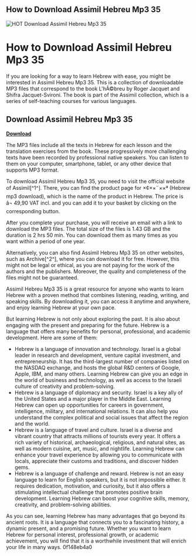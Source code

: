 ## How to Download Assimil Hebreu Mp3 35

 
![_HOT_ Download Assimil Hebreu Mp3 35](https://encrypted-tbn1.gstatic.com/images?q=tbn:ANd9GcTm_h5eSHpMfsCZ26iPlcc1a2ztjZbjFT9fBujHi6eXVc7KGrhMpZp_EHw)

 
# How to Download Assimil Hebreu Mp3 35
 
If you are looking for a way to learn Hebrew with ease, you might be interested in Assimil Hebreu Mp3 35. This is a collection of downloadable MP3 files that correspond to the book L'hÃ©breu by Roger Jacquet and Shifra Jacquet-Svironi. The book is part of the Assimil collection, which is a series of self-teaching courses for various languages.
 
## Download Assimil Hebreu Mp3 35


[**Download**](https://www.google.com/url?q=https%3A%2F%2Fssurll.com%2F2tKBdY&sa=D&sntz=1&usg=AOvVaw2OH1mHd5wMrUy78WFBr3g5)

 
The MP3 files include all the texts in Hebrew for each lesson and the translation exercises from the book. These progressively more challenging texts have been recorded by professional native speakers. You can listen to them on your computer, smartphone, tablet, or any other device that supports MP3 format.
 
To download Assimil Hebreu Mp3 35, you need to visit the official website of Assimil[^1^]. There, you can find the product page for ×¢××¨××ª (Hebrew mp3 download), which is the name of the product in Hebrew. The price is â¬ 49,90 VAT incl. and you can add it to your basket by clicking on the corresponding button.
 
After you complete your purchase, you will receive an email with a link to download the MP3 files. The total size of the files is 1.43 GB and the duration is 2 hrs 50 min. You can download them as many times as you want within a period of one year.
 
Alternatively, you can also find Assimil Hebreu Mp3 35 on other websites, such as Archive[^2^], where you can download it for free. However, this might not be legal or ethical, as you are not paying for the work of the authors and the publishers. Moreover, the quality and completeness of the files might not be guaranteed.
 
Assimil Hebreu Mp3 35 is a great resource for anyone who wants to learn Hebrew with a proven method that combines listening, reading, writing, and speaking skills. By downloading it, you can access it anytime and anywhere, and enjoy learning Hebrew at your own pace.
  
But learning Hebrew is not only about exploring the past. It is also about engaging with the present and preparing for the future. Hebrew is a language that offers many benefits for personal, professional, and academic development. Here are some of them:
 
- Hebrew is a language of innovation and technology. Israel is a global leader in research and development, venture capital investment, and entrepreneurship. It has the third-largest number of companies listed on the NASDAQ exchange, and hosts the global R&D centers of Google, Apple, IBM, and many others. Learning Hebrew can give you an edge in the world of business and technology, as well as access to the Israeli culture of creativity and problem-solving.
- Hebrew is a language of diplomacy and security. Israel is a key ally of the United States and a major player in the Middle East. Learning Hebrew can open up opportunities for careers in government, intelligence, military, and international relations. It can also help you understand the complex political and social issues that affect the region and the world.
- Hebrew is a language of travel and culture. Israel is a diverse and vibrant country that attracts millions of tourists every year. It offers a rich variety of historical, archaeological, religious, and natural sites, as well as modern cuisine, art, music, and nightlife. Learning Hebrew can enhance your travel experience by allowing you to communicate with locals, appreciate their customs and traditions, and discover hidden gems.
- Hebrew is a language of challenge and reward. Hebrew is not an easy language to learn for English speakers, but it is not impossible either. It requires dedication, motivation, and curiosity, but it also offers a stimulating intellectual challenge that promotes positive brain development. Learning Hebrew can boost your cognitive skills, memory, creativity, and problem-solving abilities.

As you can see, learning Hebrew has many advantages that go beyond its ancient roots. It is a language that connects you to a fascinating history, a dynamic present, and a promising future. Whether you want to learn Hebrew for personal interest, professional growth, or academic achievement, you will find that it is a worthwhile investment that will enrich your life in many ways.
 0f148eb4a0
